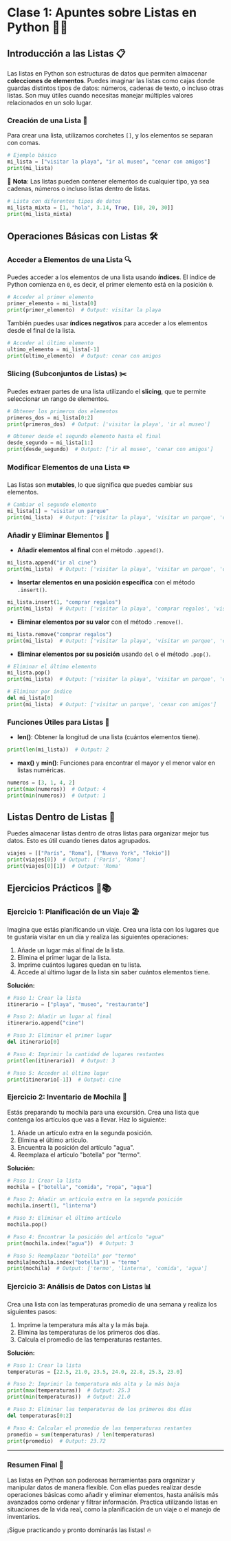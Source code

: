 # Clase 1: Apuntes sobre Listas en Python 📝🐍

## Introducción a las Listas 📋

Las listas en Python son estructuras de datos que permiten almacenar **colecciones de elementos**. Puedes imaginar las listas como cajas donde guardas distintos tipos de datos: números, cadenas de texto, o incluso otras listas. Son muy útiles cuando necesitas manejar múltiples valores relacionados en un solo lugar.

### Creación de una Lista 🚀

Para crear una lista, utilizamos corchetes `[]`, y los elementos se separan con comas.

```python
# Ejemplo básico
mi_lista = ["visitar la playa", "ir al museo", "cenar con amigos"]
print(mi_lista)
```

📌 **Nota**: Las listas pueden contener elementos de cualquier tipo, ya sea cadenas, números o incluso listas dentro de listas.

```python
# Lista con diferentes tipos de datos
mi_lista_mixta = [1, "hola", 3.14, True, [10, 20, 30]]
print(mi_lista_mixta)
```

## Operaciones Básicas con Listas 🛠️

### Acceder a Elementos de una Lista 🔍

Puedes acceder a los elementos de una lista usando **índices**. El índice de Python comienza en `0`, es decir, el primer elemento está en la posición `0`.

```python
# Acceder al primer elemento
primer_elemento = mi_lista[0]
print(primer_elemento)  # Output: visitar la playa
```

También puedes usar **índices negativos** para acceder a los elementos desde el final de la lista.

```python
# Acceder al último elemento
ultimo_elemento = mi_lista[-1]
print(ultimo_elemento)  # Output: cenar con amigos
```

### Slicing (Subconjuntos de Listas) ✂️

Puedes extraer partes de una lista utilizando el **slicing**, que te permite seleccionar un rango de elementos.

```python
# Obtener los primeros dos elementos
primeros_dos = mi_lista[0:2]
print(primeros_dos)  # Output: ['visitar la playa', 'ir al museo']

# Obtener desde el segundo elemento hasta el final
desde_segundo = mi_lista[1:]
print(desde_segundo)  # Output: ['ir al museo', 'cenar con amigos']
```

### Modificar Elementos de una Lista ✏️

Las listas son **mutables**, lo que significa que puedes cambiar sus elementos.

```python
# Cambiar el segundo elemento
mi_lista[1] = "visitar un parque"
print(mi_lista)  # Output: ['visitar la playa', 'visitar un parque', 'cenar con amigos']
```

### Añadir y Eliminar Elementos 🧩

- **Añadir elementos al final** con el método `.append()`.

```python
mi_lista.append("ir al cine")
print(mi_lista)  # Output: ['visitar la playa', 'visitar un parque', 'cenar con amigos', 'ir al cine']
```

- **Insertar elementos en una posición específica** con el método `.insert()`.

```python
mi_lista.insert(1, "comprar regalos")
print(mi_lista)  # Output: ['visitar la playa', 'comprar regalos', 'visitar un parque', 'cenar con amigos', 'ir al cine']
```

- **Eliminar elementos por su valor** con el método `.remove()`.

```python
mi_lista.remove("comprar regalos")
print(mi_lista)  # Output: ['visitar la playa', 'visitar un parque', 'cenar con amigos', 'ir al cine']
```

- **Eliminar elementos por su posición** usando `del` o el método `.pop()`.

```python
# Eliminar el último elemento
mi_lista.pop()
print(mi_lista)  # Output: ['visitar la playa', 'visitar un parque', 'cenar con amigos']

# Eliminar por índice
del mi_lista[0]
print(mi_lista)  # Output: ['visitar un parque', 'cenar con amigos']
```

### Funciones Útiles para Listas 🧮

- **len()**: Obtener la longitud de una lista (cuántos elementos tiene).

```python
print(len(mi_lista))  # Output: 2
```

- **max()** y **min()**: Funciones para encontrar el mayor y el menor valor en listas numéricas.

```python
numeros = [3, 1, 4, 2]
print(max(numeros))  # Output: 4
print(min(numeros))  # Output: 1
```

## Listas Dentro de Listas 🛌

Puedes almacenar listas dentro de otras listas para organizar mejor tus datos. Esto es útil cuando tienes datos agrupados.

```python
viajes = [["París", "Roma"], ["Nueva York", "Tokio"]]
print(viajes[0])  # Output: ['París', 'Roma']
print(viajes[0][1])  # Output: 'Roma'
```

## Ejercicios Prácticos 💪📚

### Ejercicio 1: Planificación de un Viaje 🏖️

Imagina que estás planificando un viaje. Crea una lista con los lugares que te gustaría visitar en un día y realiza las siguientes operaciones:

1. Añade un lugar más al final de la lista.
2. Elimina el primer lugar de la lista.
3. Imprime cuántos lugares quedan en tu lista.
4. Accede al último lugar de la lista sin saber cuántos elementos tiene.

**Solución:**

```python
# Paso 1: Crear la lista
itinerario = ["playa", "museo", "restaurante"]

# Paso 2: Añadir un lugar al final
itinerario.append("cine")

# Paso 3: Eliminar el primer lugar
del itinerario[0]

# Paso 4: Imprimir la cantidad de lugares restantes
print(len(itinerario))  # Output: 3

# Paso 5: Acceder al último lugar
print(itinerario[-1])  # Output: cine
```

### Ejercicio 2: Inventario de Mochila 🎒

Estás preparando tu mochila para una excursión. Crea una lista que contenga los artículos que vas a llevar. Haz lo siguiente:

1. Añade un artículo extra en la segunda posición.
2. Elimina el último artículo.
3. Encuentra la posición del artículo "agua".
4. Reemplaza el artículo "botella" por "termo".

**Solución:**

```python
# Paso 1: Crear la lista
mochila = ["botella", "comida", "ropa", "agua"]

# Paso 2: Añadir un artículo extra en la segunda posición
mochila.insert(1, "linterna")

# Paso 3: Eliminar el último artículo
mochila.pop()

# Paso 4: Encontrar la posición del artículo "agua"
print(mochila.index("agua"))  # Output: 3

# Paso 5: Reemplazar "botella" por "termo"
mochila[mochila.index("botella")] = "termo"
print(mochila)  # Output: ['termo', 'linterna', 'comida', 'agua']
```

### Ejercicio 3: Análisis de Datos con Listas 📊

Crea una lista con las temperaturas promedio de una semana y realiza los siguientes pasos:

1. Imprime la temperatura más alta y la más baja.
2. Elimina las temperaturas de los primeros dos días.
3. Calcula el promedio de las temperaturas restantes.

**Solución:**

```python
# Paso 1: Crear la lista
temperaturas = [22.5, 21.0, 23.5, 24.0, 22.8, 25.3, 23.0]

# Paso 2: Imprimir la temperatura más alta y la más baja
print(max(temperaturas))  # Output: 25.3
print(min(temperaturas))  # Output: 21.0

# Paso 3: Eliminar las temperaturas de los primeros dos días
del temperaturas[0:2]

# Paso 4: Calcular el promedio de las temperaturas restantes
promedio = sum(temperaturas) / len(temperaturas)
print(promedio)  # Output: 23.72
```

---

### Resumen Final 📑

Las listas en Python son poderosas herramientas para organizar y manipular datos de manera flexible. Con ellas puedes realizar desde operaciones básicas como añadir y eliminar elementos, hasta análisis más avanzados como ordenar y filtrar información. Practica utilizando listas en situaciones de la vida real, como la planificación de un viaje o el manejo de inventarios.

¡Sigue practicando y pronto dominarás las listas! 🔥
